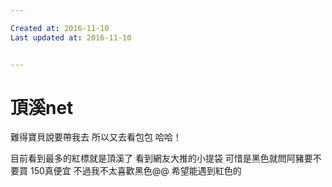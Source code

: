 ```yaml
---

Created at: 2016-11-10
Last updated at: 2016-11-10


---
```


# 頂溪net


難得寶貝說要帶我去
所以又去看包包
哈哈！

目前看到最多的紅標就是頂溪了
看到網友大推的小提袋
可惜是黑色就問阿豬要不要買
150真便宜
不過我不太喜歡黑色@@
希望能遇到紅色的

